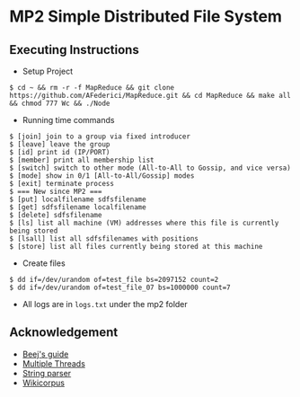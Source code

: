# MP2 Simple Distributed File System

## Executing Instructions

 * Setup Project
```
$ cd ~ && rm -r -f MapReduce && git clone https://github.com/AFederici/MapReduce.git && cd MapReduce && make all && chmod 777 Wc && ./Node
```

 * Running time commands
```
$ [join] join to a group via fixed introducer
$ [leave] leave the group
$ [id] print id (IP/PORT)
$ [member] print all membership list
$ [switch] switch to other mode (All-to-All to Gossip, and vice versa)
$ [mode] show in 0/1 [All-to-All/Gossip] modes
$ [exit] terminate process
$ === New since MP2 ===
$ [put] localfilename sdfsfilename
$ [get] sdfsfilename localfilename
$ [delete] sdfsfilename
$ [ls] list all machine (VM) addresses where this file is currently being stored
$ [lsall] list all sdfsfilenames with positions
$ [store] list all files currently being stored at this machine
```

 * Create files
```
$ dd if=/dev/urandom of=test_file bs=2097152 count=2
$ dd if=/dev/urandom of=test_file_07 bs=1000000 count=7
```


 * All logs are in `logs.txt` under the mp2 folder

## Acknowledgement
 * [Beej's guide](http://beej.us/guide/bgnet/html/multi/index.html)
 * [Multiple Threads](https://www.tutorialspoint.com/cplusplus/cpp_multithreading.htm)
 * [String parser](https://stackoverflow.com/questions/14265581/parse-split-a-string-in-c-using-string-delimiter-standard-c)
 * [Wikicorpus](https://www.cs.upc.edu/~nlp/wikicorpus/)
